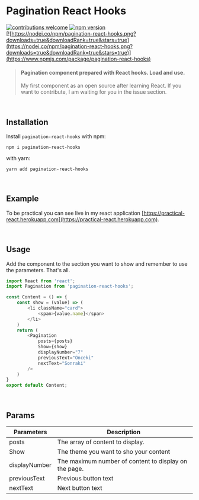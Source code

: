 # Pagination React Hooks
[![contributions welcome](https://img.shields.io/badge/contributions-welcome-brightgreen.svg?style=flat)](https://github.com/berat/pagination-react-hooks/issues) [![npm version](https://badge.fury.io/js/pagination-react-hooks.svg)](https://badge.fury.io/js/pagination-react-hooks) <br>
[![https://nodei.co/npm/pagination-react-hooks.png?downloads=true&downloadRank=true&stars=true](https://nodei.co/npm/pagination-react-hooks.png?downloads=true&downloadRank=true&stars=true)](https://www.npmjs.com/package/pagination-react-hooks)

> #### Pagination component prepared with React hooks. Load and use.
> My first component as an open source after learning React. If you want to contribute, I am waiting for you in the issue section.

<br>

## Installation
Install `pagination-react-hooks` with npm:

`npm i pagination-react-hooks`

with yarn:

`yarn add pagination-react-hooks`

<br>

## Example

To be practical you can see live in my react application [https://practical-react.herokuapp.com](https://practical-react.herokuapp.com).


<br>

## Usage
Add the component to the section you want to show and remember to use the parameters. That's all.

```js
import React from 'react';
import Pagination from 'pagination-react-hooks';

const Content = () => {
    const show = (value) => (
        <li className="card">
            <span>{value.name}</span>         
        </li>
    )
    return (
        <Pagination
            posts={posts}
            Show={show}
            displayNumber="7"
            previousText="Önceki"
            nextText="Sonraki"
        />
    )
}
export default Content;
```

<br>


## Params

| Parameters        | Description                        
|------------------|------------------------------------|
| posts         | The array of content to display.                 |
| Show         | The theme you want to sho your content                 |
| displayNumber         | The maximum number of content to display on the page.                |
| previousText         | Previous button text                 |
| nextText         | Next button text                |
